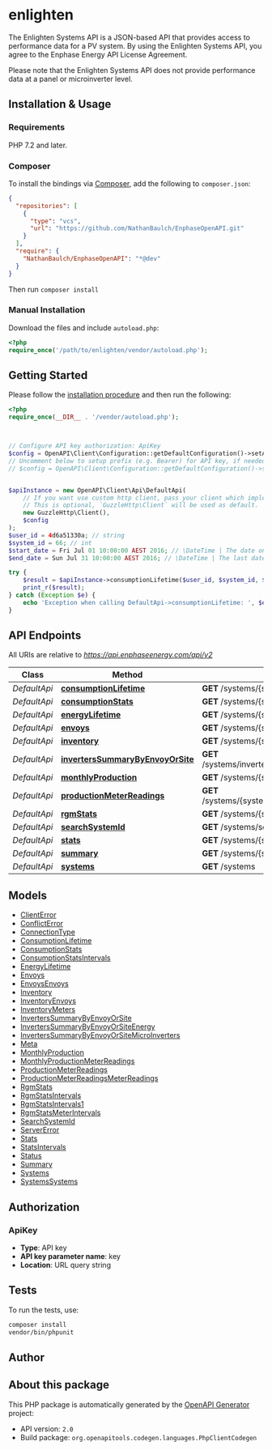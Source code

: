 # enlighten

The Enlighten Systems API is a JSON-based API that provides access to performance data for a PV system. By using the Enlighten Systems API, you agree to the Enphase Energy API License Agreement.

Please note that the Enlighten Systems API does not provide performance data at a panel or microinverter level.


## Installation & Usage

### Requirements

PHP 7.2 and later.

### Composer

To install the bindings via [Composer](https://getcomposer.org/), add the following to `composer.json`:

```json
{
  "repositories": [
    {
      "type": "vcs",
      "url": "https://github.com/NathanBaulch/EnphaseOpenAPI.git"
    }
  ],
  "require": {
    "NathanBaulch/EnphaseOpenAPI": "*@dev"
  }
}
```

Then run `composer install`

### Manual Installation

Download the files and include `autoload.php`:

```php
<?php
require_once('/path/to/enlighten/vendor/autoload.php');
```

## Getting Started

Please follow the [installation procedure](#installation--usage) and then run the following:

```php
<?php
require_once(__DIR__ . '/vendor/autoload.php');



// Configure API key authorization: ApiKey
$config = OpenAPI\Client\Configuration::getDefaultConfiguration()->setApiKey('key', 'YOUR_API_KEY');
// Uncomment below to setup prefix (e.g. Bearer) for API key, if needed
// $config = OpenAPI\Client\Configuration::getDefaultConfiguration()->setApiKeyPrefix('key', 'Bearer');


$apiInstance = new OpenAPI\Client\Api\DefaultApi(
    // If you want use custom http client, pass your client which implements `GuzzleHttp\ClientInterface`.
    // This is optional, `GuzzleHttp\Client` will be used as default.
    new GuzzleHttp\Client(),
    $config
);
$user_id = 4d6a51330a; // string
$system_id = 66; // int
$start_date = Fri Jul 01 10:00:00 AEST 2016; // \DateTime | The date on which to start the time series. Defaults to the system's operational date.
$end_date = Sun Jul 31 10:00:00 AEST 2016; // \DateTime | The last date to include in the time series. Defaults to yesterday or the last day the system reported, whichever is earlier.

try {
    $result = $apiInstance->consumptionLifetime($user_id, $system_id, $start_date, $end_date);
    print_r($result);
} catch (Exception $e) {
    echo 'Exception when calling DefaultApi->consumptionLifetime: ', $e->getMessage(), PHP_EOL;
}

```

## API Endpoints

All URIs are relative to *https://api.enphaseenergy.com/api/v2*

Class | Method | HTTP request | Description
------------ | ------------- | ------------- | -------------
*DefaultApi* | [**consumptionLifetime**](docs/Api/DefaultApi.md#consumptionlifetime) | **GET** /systems/{system_id}/consumption_lifetime | 
*DefaultApi* | [**consumptionStats**](docs/Api/DefaultApi.md#consumptionstats) | **GET** /systems/{system_id}/consumption_stats | 
*DefaultApi* | [**energyLifetime**](docs/Api/DefaultApi.md#energylifetime) | **GET** /systems/{system_id}/energy_lifetime | 
*DefaultApi* | [**envoys**](docs/Api/DefaultApi.md#envoys) | **GET** /systems/{system_id}/envoys | 
*DefaultApi* | [**inventory**](docs/Api/DefaultApi.md#inventory) | **GET** /systems/{system_id}/inventory | 
*DefaultApi* | [**invertersSummaryByEnvoyOrSite**](docs/Api/DefaultApi.md#inverterssummarybyenvoyorsite) | **GET** /systems/inverters_summary_by_envoy_or_site | 
*DefaultApi* | [**monthlyProduction**](docs/Api/DefaultApi.md#monthlyproduction) | **GET** /systems/{system_id}/monthly_production | 
*DefaultApi* | [**productionMeterReadings**](docs/Api/DefaultApi.md#productionmeterreadings) | **GET** /systems/{system_id}/production_meter_readings | 
*DefaultApi* | [**rgmStats**](docs/Api/DefaultApi.md#rgmstats) | **GET** /systems/{system_id}/rgm_stats | 
*DefaultApi* | [**searchSystemId**](docs/Api/DefaultApi.md#searchsystemid) | **GET** /systems/search_system_id | 
*DefaultApi* | [**stats**](docs/Api/DefaultApi.md#stats) | **GET** /systems/{system_id}/stats | 
*DefaultApi* | [**summary**](docs/Api/DefaultApi.md#summary) | **GET** /systems/{system_id}/summary | 
*DefaultApi* | [**systems**](docs/Api/DefaultApi.md#systems) | **GET** /systems | 

## Models

- [ClientError](docs/Model/ClientError.md)
- [ConflictError](docs/Model/ConflictError.md)
- [ConnectionType](docs/Model/ConnectionType.md)
- [ConsumptionLifetime](docs/Model/ConsumptionLifetime.md)
- [ConsumptionStats](docs/Model/ConsumptionStats.md)
- [ConsumptionStatsIntervals](docs/Model/ConsumptionStatsIntervals.md)
- [EnergyLifetime](docs/Model/EnergyLifetime.md)
- [Envoys](docs/Model/Envoys.md)
- [EnvoysEnvoys](docs/Model/EnvoysEnvoys.md)
- [Inventory](docs/Model/Inventory.md)
- [InventoryEnvoys](docs/Model/InventoryEnvoys.md)
- [InventoryMeters](docs/Model/InventoryMeters.md)
- [InvertersSummaryByEnvoyOrSite](docs/Model/InvertersSummaryByEnvoyOrSite.md)
- [InvertersSummaryByEnvoyOrSiteEnergy](docs/Model/InvertersSummaryByEnvoyOrSiteEnergy.md)
- [InvertersSummaryByEnvoyOrSiteMicroInverters](docs/Model/InvertersSummaryByEnvoyOrSiteMicroInverters.md)
- [Meta](docs/Model/Meta.md)
- [MonthlyProduction](docs/Model/MonthlyProduction.md)
- [MonthlyProductionMeterReadings](docs/Model/MonthlyProductionMeterReadings.md)
- [ProductionMeterReadings](docs/Model/ProductionMeterReadings.md)
- [ProductionMeterReadingsMeterReadings](docs/Model/ProductionMeterReadingsMeterReadings.md)
- [RgmStats](docs/Model/RgmStats.md)
- [RgmStatsIntervals](docs/Model/RgmStatsIntervals.md)
- [RgmStatsIntervals1](docs/Model/RgmStatsIntervals1.md)
- [RgmStatsMeterIntervals](docs/Model/RgmStatsMeterIntervals.md)
- [SearchSystemId](docs/Model/SearchSystemId.md)
- [ServerError](docs/Model/ServerError.md)
- [Stats](docs/Model/Stats.md)
- [StatsIntervals](docs/Model/StatsIntervals.md)
- [Status](docs/Model/Status.md)
- [Summary](docs/Model/Summary.md)
- [Systems](docs/Model/Systems.md)
- [SystemsSystems](docs/Model/SystemsSystems.md)

## Authorization

### ApiKey

- **Type**: API key
- **API key parameter name**: key
- **Location**: URL query string


## Tests

To run the tests, use:

```bash
composer install
vendor/bin/phpunit
```

## Author



## About this package

This PHP package is automatically generated by the [OpenAPI Generator](https://openapi-generator.tech) project:

- API version: `2.0`
- Build package: `org.openapitools.codegen.languages.PhpClientCodegen`
